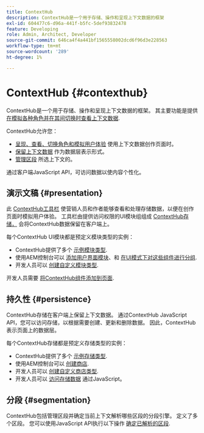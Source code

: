 ```yaml
---
title: ContextHub
description: ContextHub是一个用于存储、操作和呈现上下文数据的框架
exl-id: 604477c6-d96a-441f-b5fc-5def93832478
feature: Developing
role: Admin, Architect, Developer
source-git-commit: 646ca4f4a441bf1565558002dcd6f96d3e228563
workflow-type: tm+mt
source-wordcount: '289'
ht-degree: 1%

---
```


# ContextHub {#contexthub}

ContextHub是一个用于存储、操作和呈现上下文数据的框架。 其主要功能是提供 [在模拟各种角色并在其间切换时查看上下文数据](/help/sites-cloud/authoring/personalization/contexthub.md).

ContextHub允许您：

* [呈现、查看、切换角色和模拟用户体验](#presentation) 使用上下文数据创作页面时。
* [保留上下文数据](#persistence) 作为数据层表示形式。
* [管理区段](#segmentation) 所选上下文的。

通过客户端JavaScript API，可访问数据以使内容个性化。

## 演示文稿 {#presentation}

此 [ContextHub工具栏](/help/sites-cloud/authoring/personalization/contexthub.md) 使营销人员和作者能够查看和处理存储数据，以便在创作页面时模拟用户体验。 工具栏由提供访问权限的UI模块组组成 [ContextHub存储，](#persistence) 会将ContextHub数据保留在客户端上。

每个ContextHub UI模块都是预定义模块类型的实例：

* ContextHub提供了多个 [示例模块类型](sample-modules.md).
* 使用AEM控制台可以 [添加用户界面模块](configuring-contexthub.md#adding-a-ui-module)、和 [在UI模式下对这些组件进行分组](configuring-contexthub.md#adding-a-ui-mode).
* 开发人员可以 [创建自定义模块类型](extending-contexthub.md#creating-contexthub-ui-module-types).

开发人员需要 [将ContextHub组件添加到页面](configuring-contexthub.md).

## 持久性 {#persistence}

ContextHub存储在客户端上保留上下文数据。 通过ContextHub JavaScript API，您可以访问存储，以根据需要创建、更新和删除数据。 因此，ContextHub表示页面上的数据层。

每个ContextHub存储都是预定义存储类型的实例：

* ContextHub提供了多个 [示例存储类型](sample-stores.md).
* 使用AEM控制台可以 [创建商店](configuring-contexthub.md#creating-a-contexthub-store).
* 开发人员可以 [创建自定义商店类型](extending-contexthub.md#creating-custom-store-candidates).
* 开发人员可以 [访问存储数据](adding-contexthub.md#interacting-with-contexthub-stores) 通过JavaScript。

## 分段 {#segmentation}

ContextHub包括管理区段并确定当前上下文解析哪些区段的分段引擎。 定义了多个区段。 您可以使用JavaScript API执行以下操作 [确定已解析的区段](adding-contexthub.md#determining-resolved-contexthub-segments).
